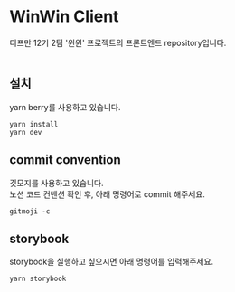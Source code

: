 # WinWin Client

디프만 12기 2팀 '윈윈' 프로젝트의 프론트엔드 repository입니다.
<br />
<br />

## 설치

yarn berry를 사용하고 있습니다.

```
yarn install
yarn dev
```

## commit convention

깃모지를 사용하고 있습니다.  
노션 코드 컨벤션 확인 후, 아래 명령어로 commit 해주세요.

```
gitmoji -c
```

## storybook

storybook을 실행하고 싶으시면 아래 명령어를 입력해주세요.

```
yarn storybook
```
